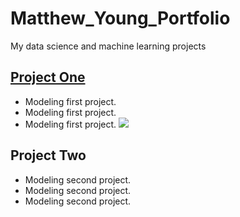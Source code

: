 # Matthew_Young_Portfolio
My data science and machine learning projects

## [Project One](https://github.com/mbyoung99/Linear_Regressions)
* Modeling first project.
* Modeling first project.
* Modeling first project.
![](https://github.com/mbyoung99/Linear_Regressions/blob/main/LinearModelPlot.png)

## Project Two
* Modeling second project.
* Modeling second project.
* Modeling second project.

